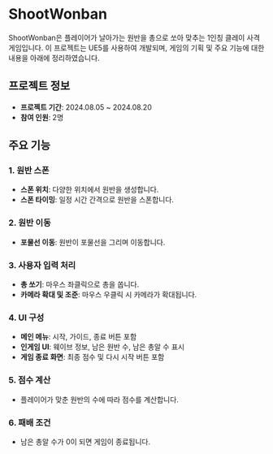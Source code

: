 # ShootWonban

ShootWonban은 플레이어가 날아가는 원반을 총으로 쏘아 맞추는 1인칭 클레이 사격 게임입니다. 이 프로젝트는 UE5를 사용하여 개발되며, 게임의 기획 및 주요 기능에 대한 내용을 아래에 정리하였습니다.

## 프로젝트 정보

- **프로젝트 기간**: 2024.08.05 ~ 2024.08.20
- **참여 인원**: 2명

## 주요 기능

### 1. 원반 스폰
- **스폰 위치**: 다양한 위치에서 원반을 생성합니다.
- **스폰 타이밍**: 일정 시간 간격으로 원반을 스폰합니다.

### 2. 원반 이동
- **포물선 이동**: 원반이 포물선을 그리며 이동합니다.

### 3. 사용자 입력 처리
- **총 쏘기**: 마우스 좌클릭으로 총을 쏩니다.
- **카메라 확대 및 조준**: 마우스 우클릭 시 카메라가 확대됩니다.

### 4. UI 구성
- **메인 메뉴**: 시작, 가이드, 종료 버튼 포함
- **인게임 UI**: 웨이브 정보, 남은 원반 수, 남은 총알 수 표시
- **게임 종료 화면**: 최종 점수 및 다시 시작 버튼 포함

### 5. 점수 계산
- 플레이어가 맞춘 원반의 수에 따라 점수를 계산합니다.

### 6. 패배 조건
- 남은 총알 수가 0이 되면 게임이 종료됩니다.

